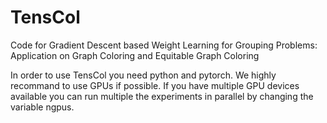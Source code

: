 # TensCol
Code for Gradient Descent based Weight Learning for Grouping Problems: Application on Graph Coloring and Equitable Graph Coloring

In order to use TensCol you need python and pytorch.
We highly recommand to use GPUs if possible. 
If you have multiple GPU devices available you can run multiple the experiments in parallel by changing the variable ngpus. 
